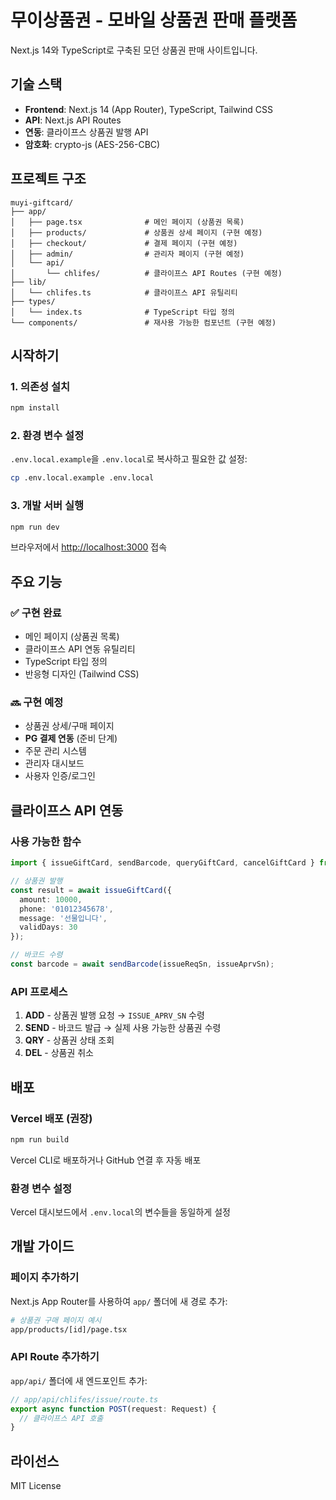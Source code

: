 # 무이상품권 - 모바일 상품권 판매 플랫폼

Next.js 14와 TypeScript로 구축된 모던 상품권 판매 사이트입니다.

## 기술 스택

- **Frontend**: Next.js 14 (App Router), TypeScript, Tailwind CSS
- **API**: Next.js API Routes
- **연동**: 클라이프스 상품권 발행 API
- **암호화**: crypto-js (AES-256-CBC)

## 프로젝트 구조

```
muyi-giftcard/
├── app/
│   ├── page.tsx              # 메인 페이지 (상품권 목록)
│   ├── products/             # 상품권 상세 페이지 (구현 예정)
│   ├── checkout/             # 결제 페이지 (구현 예정)
│   ├── admin/                # 관리자 페이지 (구현 예정)
│   └── api/
│       └── chlifes/          # 클라이프스 API Routes (구현 예정)
├── lib/
│   └── chlifes.ts            # 클라이프스 API 유틸리티
├── types/
│   └── index.ts              # TypeScript 타입 정의
└── components/               # 재사용 가능한 컴포넌트 (구현 예정)
```

## 시작하기

### 1. 의존성 설치

```bash
npm install
```

### 2. 환경 변수 설정

`.env.local.example`을 `.env.local`로 복사하고 필요한 값 설정:

```bash
cp .env.local.example .env.local
```

### 3. 개발 서버 실행

```bash
npm run dev
```

브라우저에서 [http://localhost:3000](http://localhost:3000) 접속

## 주요 기능

### ✅ 구현 완료
- 메인 페이지 (상품권 목록)
- 클라이프스 API 연동 유틸리티
- TypeScript 타입 정의
- 반응형 디자인 (Tailwind CSS)

### 🔜 구현 예정
- 상품권 상세/구매 페이지
- **PG 결제 연동** (준비 단계)
- 주문 관리 시스템
- 관리자 대시보드
- 사용자 인증/로그인

## 클라이프스 API 연동

### 사용 가능한 함수

```typescript
import { issueGiftCard, sendBarcode, queryGiftCard, cancelGiftCard } from '@/lib/chlifes';

// 상품권 발행
const result = await issueGiftCard({
  amount: 10000,
  phone: '01012345678',
  message: '선물입니다',
  validDays: 30
});

// 바코드 수령
const barcode = await sendBarcode(issueReqSn, issueAprvSn);
```

### API 프로세스

1. **ADD** - 상품권 발행 요청 → `ISSUE_APRV_SN` 수령
2. **SEND** - 바코드 발급 → 실제 사용 가능한 상품권 수령
3. **QRY** - 상품권 상태 조회
4. **DEL** - 상품권 취소

## 배포

### Vercel 배포 (권장)

```bash
npm run build
```

Vercel CLI로 배포하거나 GitHub 연결 후 자동 배포

### 환경 변수 설정
Vercel 대시보드에서 `.env.local`의 변수들을 동일하게 설정

## 개발 가이드

### 페이지 추가하기

Next.js App Router를 사용하여 `app/` 폴더에 새 경로 추가:

```bash
# 상품권 구매 페이지 예시
app/products/[id]/page.tsx
```

### API Route 추가하기

`app/api/` 폴더에 새 엔드포인트 추가:

```typescript
// app/api/chlifes/issue/route.ts
export async function POST(request: Request) {
  // 클라이프스 API 호출
}
```

## 라이선스

MIT License
